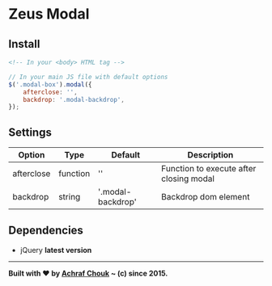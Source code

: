 # Zeus Modal  

## Install

````html
<!-- In your <body> HTML tag -->

````

````javascript
// In your main JS file with default options
$('.modal-box').modal({
    afterclose: '',
    backdrop: '.modal-backdrop',
});
````

## Settings

Option      | Type      | Default           | Description
------      | ----      | -------           | -----------
afterclose  | function  | ''                | Function to execute after closing modal
backdrop    | string    | '.modal-backdrop' | Backdrop dom element

## Dependencies

+ jQuery **latest version**

---

**Built with ♥ by [Achraf Chouk](http://github.com/crewstyle "Achraf Chouk") ~ (c) since 2015.**
